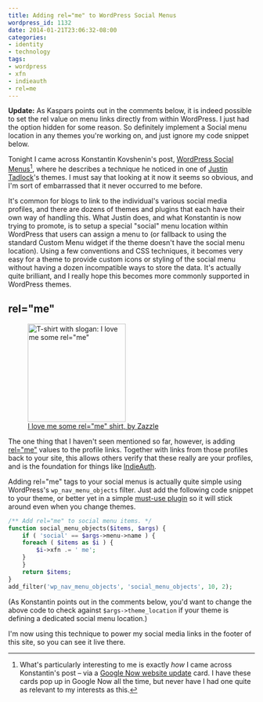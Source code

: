 ```yaml
---
title: Adding rel="me" to WordPress Social Menus
wordpress_id: 1132
date: 2014-01-21T23:06:32-08:00
categories:
- identity
- technology
tags:
- wordpress
- xfn
- indieauth
- rel=me
---
```

**Update:** As Kaspars points out in the comments below, it is indeed possible to set the rel value on menu links
directly from within WordPress.  I just had the option hidden for some reason.  So definitely implement a Social menu
location in any themes you're working on, and just ignore my code snippet below.

Tonight I came across  Konstantin Kovshenin's post, [WordPress Social Menus][][^1], where he describes a technique he
noticed in one of [Justin Tadlock][]'s themes.  I must say that looking at it now it seems so obvious, and I'm sort of
embarrassed that it never occurred to me before.

It's common for blogs to link to the individual's various social media profiles, and there are dozens of themes and
plugins that each have their own way of handling this.  What Justin does, and what Konstantin is now trying to promote,
is to setup a special "social" menu location within WordPress that users can assign a menu to (or fallback to using the
standard Custom Menu widget if the theme doesn't have the social menu location).  Using a few conventions and CSS
techniques, it becomes very easy for a theme to provide custom icons or styling of the social menu without having a
dozen incompatible ways to store the data.  It's actually quite brilliant, and I really hope this becomes more commonly
supported in WordPress themes.

## rel="me" ##

<aside class="alignright"><figure>
  <img src="rel-me-shirt.jpg" alt="T-shirt with slogan: I love me some rel=&quot;me&quot;" width="200" /> 
  <figcaption><a href="http://www.zazzle.com/i_love_me_some_rel_me_shirt-235414618479188408">I love me some rel="me" shirt, by Zazzle</a></figcaption>
</figure></aside>

The one thing that I haven't seen mentioned so far, however, is adding [rel="me"][] values to the profile links.
Together with links from those profiles back to your site, this allows others verify that these really are your
profiles, and is the foundation for things like [IndieAuth][].

Adding rel="me" tags to your social menus is actually quite simple using WordPress's `wp_nav_menu_objects` filter.  Just
add the following code snippet to your theme, or better yet in a simple [must-use plugin][] so it will stick around even
when you change themes.

``` php
/** Add rel="me" to social menu items. */
function social_menu_objects($items, $args) {
    if ( 'social' == $args->menu->name ) {
    foreach ( $items as $i ) {
        $i->xfn .= ' me';
    }
    }
    return $items;
}
add_filter('wp_nav_menu_objects', 'social_menu_objects', 10, 2);
```

(As Konstantin points out in the comments below, you'd want to change the above code to check against
`$args->theme_location` if your theme is defining a dedicated social menu location.)

I'm now using this technique to power my social media links in the footer of this site, so you can see it live there.

[WordPress Social Menus]: http://kovshenin.com/2014/social-menus-in-wordpress-themes/
[Justin Tadlock]: http://justintadlock.com/
[rel="me"]: http://microformats.org/wiki/rel-me
[IndieAuth]: https://indieauth.com/
[must-use plugin]: https://codex.wordpress.org/Must_Use_Plugins

[^1]: What's particularly interesting to me is exactly *how* I came across Konstantin's post – via a [Google Now website update][] card.  I have these cards pop up in Google Now all the time, but never have I had one quite as relevant to my interests as this.

[Google Now website update]: https://support.google.com/websearch/answer/3536954?hl=en

